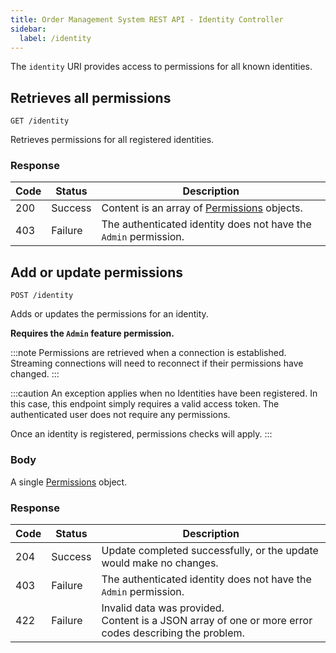 ```yaml
---
title: Order Management System REST API - Identity Controller
sidebar:
  label: /identity
---
```


The `identity` URI provides access to permissions for all known identities.

## Retrieves all permissions

`GET /identity`

Retrieves permissions for all registered identities.

### Response

| Code | Status  | Description |
|------|---------|-------------|
| 200  | Success | Content is an array of [Permissions](../../proto/oms2/#permissions) objects. |
| 403  | Failure | The authenticated identity does not have the `Admin` permission. |

## Add or update permissions

`POST /identity`

Adds or updates the permissions for an identity.

**Requires the `Admin` feature permission.**

:::note
Permissions are retrieved when a connection is established. Streaming connections will need to reconnect if their permissions have changed.
:::

:::caution
An exception applies when no Identities have been registered. In this case, this endpoint simply requires a valid access token. The authenticated user does not require any permissions.

Once an identity is registered, permissions checks will apply.
:::

### Body

A single [Permissions](../../proto/oms2/#permissions) object.

### Response

| Code | Status  | Description |
|------|---------|-------------|
| 204  | Success | Update completed successfully, or the update would make no changes. |
| 403  | Failure | The authenticated identity does not have the `Admin` permission. |
| 422  | Failure | Invalid data was provided.<br>Content is a JSON array of one or more error codes describing the problem. |
